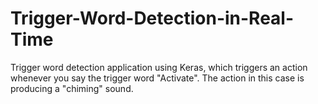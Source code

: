 # Trigger-Word-Detection-in-Real-Time
Trigger word detection application using Keras, which triggers an action whenever you say the trigger word "Activate". The action in this case is producing a "chiming" sound.
